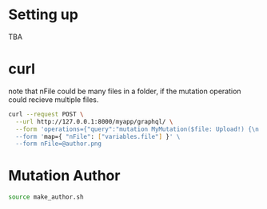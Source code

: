 # Setting up
TBA

# curl
note that nFile could be many files in a folder, if the mutation operation could recieve multiple files.

```bash
curl --request POST \
  --url http://127.0.0.1:8000/myapp/graphql/ \
  --form 'operations={"query":"mutation MyMutation($file: Upload!) {\n  createAuthor(data: {name: \"my great author\", image: $file}) {\n    id\n  }\n}","variables>
  --form 'map={ "nFile": ["variables.file"] }' \
  --form nFile=@author.png
```
# Mutation Author
```bash
source make_author.sh
```